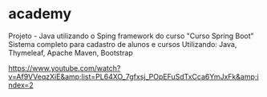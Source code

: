 # academy
Projeto - Java utilizando o Sping framework do curso "Curso Spring Boot" 
Sistema completo para cadastro de alunos e cursos
Utilizando: Java, Thymeleaf, Apache Maven, Bootstrap

https://www.youtube.com/watch?v=Af9VVeqzXiE&amp;list=PL64XO_7gfxsj_POpEFuSdTxCca6YmJxFk&amp;index=2
